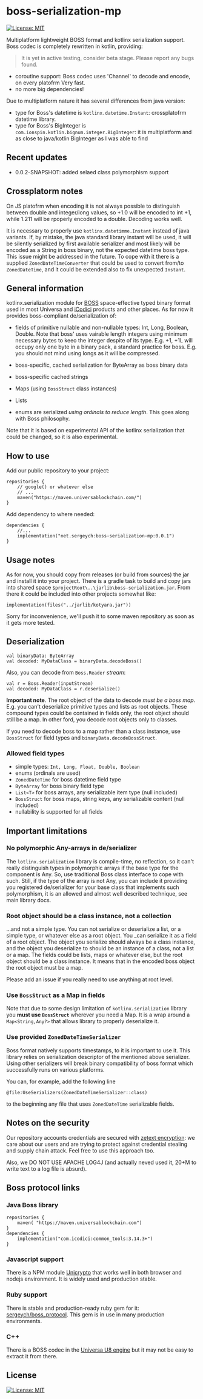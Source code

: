 # boss-serialization-mp

[![License: MIT](https://img.shields.io/badge/License-MIT-yellow.svg)](https://opensource.org/licenses/MIT)

Multiplatform lightweight BOSS format and kotlinx serialization support. Boss codec is completely rewritten in kotlin, providing:

> It is yet in active testing, consider beta stage. Please report any bugs found.

- coroutine support: Boss codec uses 'Channel<Byte>' to decode and encode, on every platofrm Very fast.
- no more big dependencies!

Due to multiplatform nature it has several differences from java version:

- type for Boss's datetime is `kotlinx.datetime.Instant`: crossplatofrm datetime library.
- type for Boss's BigInteger is `com.ionspin.kotlin.bignum.integer.BigInteger`: it is multiplatform and as close to java/kotlin BigInteger as I was able to find

## Recent updates

- 0.0.2-SNAPSHOT: added selaed class polymorphism support

## Crossplatorm notes

On JS platofrm when encoding it is not always possible to distinguish between double and integer/long values, so +1.0 will be encoded to int +1, while 1.211 will be rpoperly encoded to a double. Decoding works well.

It is necessary to properly use `kotlinx.datetimme.Instant` instead of java variants. If, by mistake, the java standard library instant will be used, it will be silently serialized by first available serializer and most likely will be encoded as a String in boss binary, not the expected datetime boss type. This issue might be addressed in the future. To cope with it there is a supplied `ZonedDateTimeConverter` that could be used to convert from/to `ZonedDateTime`, and it could be extended also to fix unexpected `Instant`.

## General information

kotlinx.serialization module for [BOSS](https://kb.universablockchain.com/boss_serialization_protocol/307) space-effective typed binary format used in most Universa and [iCodici](https://icodici.com) products and other places. As for now it provides boss-compliant de/serialization of:

- fields of primitive nullable and non-nullable types: Int, Long, Boolean, Double. Note that boss' uses vairable length integers using minimum necessary bytes to keeo the integer despite of its type. E.g. +1, +1L will occupy only one byte in a binary pack, a standard practice for boss. E.g. you should not mind using longs as it will be compressed.

- boss-specific, cached serialization for ByteArray as boss binary data

- boss-specific cached strings

- Maps (using `BossStruct` class instances)

- Lists

- enums are serialized _using ordinals to reduce length_. This goes along with Boss philosophy.

Note that it is based on experimental API of the kotlinx serialization that could be changed, so it is also experimental.

## How to use

Add our public repository to your project:

~~~
repositories {
    // google() or whatever else
    // ...
    maven("https://maven.universablockchain.com/")
}
~~~

Add dependency to where needed:

~~~
dependencies {
    //...  
    implementation("net.sergeych:boss-serialization-mp:0.0.1")
}
~~~

## Usage notes

As for now, you should copy from releases (or build from sources) the jar and install it into your project. There is a gradle task to build and copy jars into shared space `$projectRoot\..\jarlib\boss-serialization.jar`. From there it could  be included into other projects somewhat like:

~~~
implementation(files("../jarlib/kotyara.jar"))
~~~

Sorry for inconvenience, we'll push it to some maven repository as soon as it gets more tested.

## Deserialization

~~~
val binaryData: ByteArray
val decoded: MyDataClass = binaryData.decodeBoss()
~~~

Also, you can decode from `Boss.Reader` _stream_:

~~~
val r = Boss.Reader(inputStream)
val decoded: MyDataClass = r.deserialize()
~~~

__Important note__. The root object of the data to decode _must be a boss map_. E.g. you can't deserialize primitive types and lists as root objects. These compound types could be contained in fields only, the root object should still be a map. In other ford, you decode root objects only to classes.

If you need to decode boss to a map rather than a class instance, use `BossStruct` for field types and `binaryData.decodeBossStruct`.

### Allowed field types

- simple types: `Int, Long, Float, Double, Boolean`
- enums (ordinals are used)
- `ZonedDateTime` for boss datetime field type
- `ByteArray` for boss binary field type
- `List<T>` for boss arrays, any serializable item type (null included)
- `BossStruct` for boss maps, string keys, any serializable content (null included)
- nullability is supported for all fields

## Important limitations

### No polymorphic Any-arrays in de/serializer

The `lotlinx.serialization` library is compile-time, no reflection, so it can't really distinguish types in polymorphic arrays if the base type for the component is Any. So, use traditional Boss class interface to cope with such. Still, if the type of the array is not Any, you can include it providing you registered de/serializer for your base class that implements such polymorphism, it is an allowed and almost well described technique, see main library docs.

### Root object should be a class instance, not a collection 

...and not a simple type. You can not serialize or deserialize a list, or a simple type, or whatever else as a root object. You _can serialize it as a field of a root object. The object you serialize should always be a class instance, and the object you deserialize to should be an instance of a class, not a list or a map. The fields could be lists, maps or whatever else, but the root object should be a class instance. It means that in the encoded boss object the root object must be a map.

Please add an issue if you really need to use anything at root level.

### Use `BossStruct` as a Map in fields

Note that due to some design limitation of `kotlinx.serialization` library you __must use `BossStruct`__ wherever you need a Map. It is a wrap around a `Map<String,Any?>` that allows library to properly deserialize it.

### Use provided `ZonedDateTimeSerializer`  

Boss format natively supports timestamps, to it is important to use it. This library relies on serialization
descriptor of the mentioned above serializer. Using other serializers will break binary compatibility of boss format which successfully runs on various platforms. 

You can, for example, add the following line

```
@file:UseSerializers(ZonedDateTimeSerializer::class)
```

to the beginning any file that uses `ZonedDateTime` serializable fields.

## Notes on the security

Our repository accounts credentials are secured with [zetext encryption](https://github.com/sergeych/ZeText): we care about our users and are trying to protect against credential stealing and supply chain attack. Feel free to use this approach too.

Also, we DO NOT USE APACHE LOG4J (and actually neved used it, 20+M to write text to a log file is absurd).

## Boss protocol links

### Java Boss library

~~~
repositories { 
    maven( "https://maven.universablockchain.com") 
}
dependencies {
    implementation("com.icodici:common_tools:3.14.3+")
}
~~~

### Javascript support

There is a NPM module [Unicrypto](https://www.npmjs.com/package/unicrypto) that works well in both browser and nodejs environment. It is widely used and production stable.

### Ruby support

There is stable and production-ready ruby gem for it: [sergeych/boss_protocol](https://github.com/sergeych/boss_protocol). This gem is in use in many production environments.

### C++

There is a BOSS codec in the [Universa U8 engine](https://github.com/UniversaBlockchain/U8) but it may not be easy to extract it from there.

## License

[![License: MIT](https://img.shields.io/badge/License-MIT-yellow.svg)](https://opensource.org/licenses/MIT)
